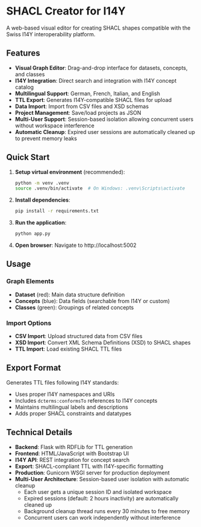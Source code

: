 # SHACL Creator for I14Y

A web-based visual editor for creating SHACL shapes compatible with the Swiss I14Y interoperability platform.

## Features

- **Visual Graph Editor**: Drag-and-drop interface for datasets, concepts, and classes
- **I14Y Integration**: Direct search and integration with I14Y concept catalog
- **Multilingual Support**: German, French, Italian, and English
- **TTL Export**: Generates I14Y-compatible SHACL files for upload
- **Data Import**: Import from CSV files and XSD schemas
- **Project Management**: Save/load projects as JSON
- **Multi-User Support**: Session-based isolation allowing concurrent users without workspace interference
- **Automatic Cleanup**: Expired user sessions are automatically cleaned up to prevent memory leaks

## Quick Start

1. **Setup virtual environment** (recommended):
   ```bash
   python -m venv .venv
   source .venv/bin/activate  # On Windows: .venv\Scripts\activate
   ```

2. **Install dependencies**:
   ```bash
   pip install -r requirements.txt
   ```
   
3. **Run the application**:
   ```bash
   python app.py
   ```

4. **Open browser**: Navigate to http://localhost:5002

## Usage

### Graph Elements
- **Dataset** (red): Main data structure definition
- **Concepts** (blue): Data fields (searchable from I14Y or custom)
- **Classes** (green): Groupings of related concepts

### Import Options
- **CSV Import**: Upload structured data from CSV files
- **XSD Import**: Convert XML Schema Definitions (XSD) to SHACL shapes
- **TTL Import**: Load existing SHACL TTL files

## Export Format

Generates TTL files following I14Y standards:
- Uses proper I14Y namespaces and URIs
- Includes `dcterms:conformsTo` references to I14Y concepts
- Maintains multilingual labels and descriptions
- Adds proper SHACL constraints and datatypes

## Technical Details

- **Backend**: Flask with RDFLib for TTL generation
- **Frontend**: HTML/JavaScript with Bootstrap UI
- **I14Y API**: REST integration for concept search
- **Export**: SHACL-compliant TTL with I14Y-specific formatting
- **Production**: Gunicorn WSGI server for production deployment
- **Multi-User Architecture**: Session-based user isolation with automatic cleanup
  - Each user gets a unique session ID and isolated workspace
  - Expired sessions (default: 2 hours inactivity) are automatically cleaned up
  - Background cleanup thread runs every 30 minutes to free memory
  - Concurrent users can work independently without interference